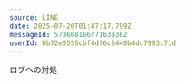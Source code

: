 ```yaml
---
source: LINE
date: 2025-07-20T01:47:17.799Z
messageId: 570668166771638362
userId: Ub72e0555cbf4df6c5440b4dc7993c71d
---
```


ロブへの対処
